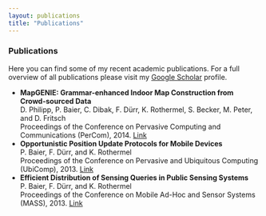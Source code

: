 ```yaml
---
layout: publications
title: "Publications"
---
```

<h3 class="fw-bold border-bottom pb-3 mb-5">Publications</h3>

Here you can find some of my recent academic publications.
For a full overview of all publications please visit my 
[Google Scholar](https://scholar.google.de/citations?user=__JOgFQAAAAJ&hl)
profile.


- **MapGENIE: Grammar-enhanced Indoor Map Construction from Crowd-sourced Data** <br> D. Philipp, P. Baier, C. Dibak, F. Dürr, K. Rothermel, S. Becker,
M. Peter, and D. Fritsch
<br> Proceedings of the Conference on Pervasive Computing and Communications
(PerCom), 2014.
[Link](http://www2.informatik.uni-stuttgart.de/cgi-bin/NCSTRL/NCSTRL_view.pl?id=INPROC-2014-03&mod=0&engl=0&inst=VS)
- **Opportunistic Position Update Protocols for Mobile Devices** <br>
P. Baier, F. Dürr, and K. Rothermel<br> 
Proceedings of the Conference on Pervasive and Ubiquitous Computing (UbiComp), 2013.
[Link](http://www2.informatik.uni-stuttgart.de/cgi-bin/NCSTRL/NCSTRL_view.pl?id=INPROC-2013-33&mod=0&engl=0&inst=VS)
- **Efficient Distribution of Sensing Queries in Public Sensing Systems**
<br> P. Baier, F. Dürr, and K. Rothermel<br>
Proceedings of the Conference on Mobile Ad-Hoc and Sensor Systems (MASS), 2013.
[Link](http://www2.informatik.uni-stuttgart.de/cgi-bin/NCSTRL/NCSTRL_view.pl?id=INPROC-2013-35&mod=0&engl=0&inst=VS)












